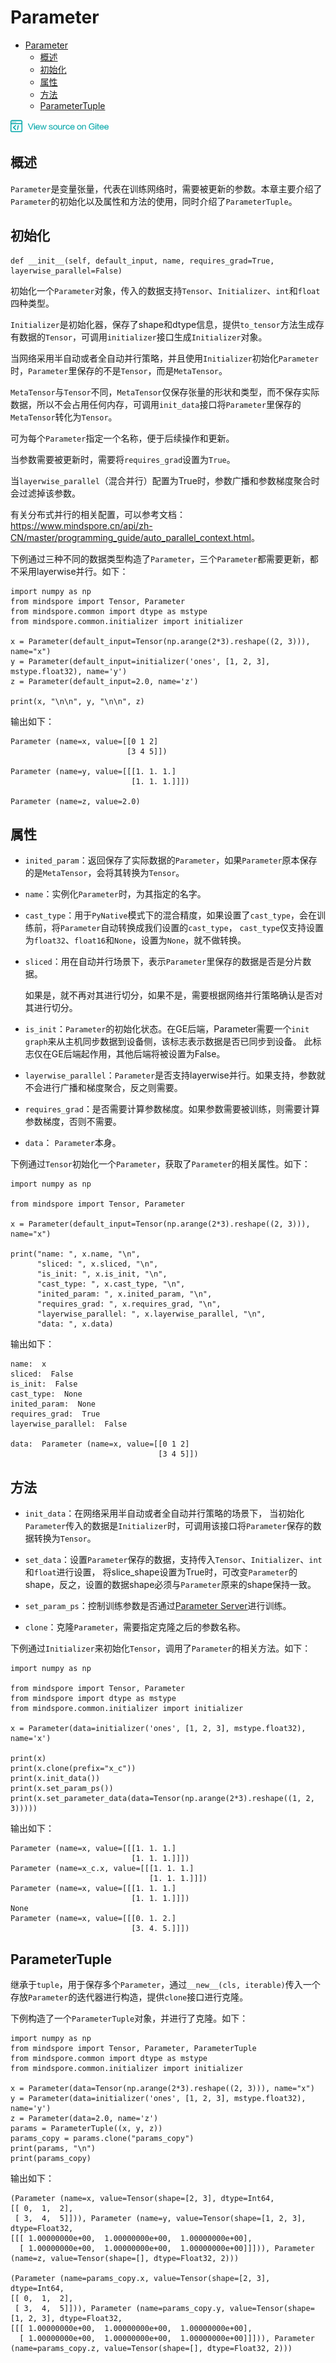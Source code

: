 # Parameter

<!-- TOC -->

- [Parameter](#parameter)
    - [概述](#概述)
    - [初始化](#初始化)
    - [属性](#属性)
    - [方法](#方法)
    - [ParameterTuple](#parametertuple)

<!-- /TOC -->

<a href="https://gitee.com/mindspore/docs/blob/master/api/source_zh_cn/programming_guide/parameter.md" target="_blank"><img src="../_static/logo_source.png"></a>

## 概述

`Parameter`是变量张量，代表在训练网络时，需要被更新的参数。本章主要介绍了`Parameter`的初始化以及属性和方法的使用，同时介绍了`ParameterTuple`。

## 初始化
```
def __init__(self, default_input, name, requires_grad=True, layerwise_parallel=False)
```
初始化一个`Parameter`对象，传入的数据支持`Tensor`、`Initializer`、`int`和`float`四种类型。

`Initializer`是初始化器，保存了shape和dtype信息，提供`to_tensor`方法生成存有数据的`Tensor`，可调用`initializer`接口生成`Initializer`对象。

当网络采用半自动或者全自动并行策略，并且使用`Initializer`初始化`Parameter`时，`Parameter`里保存的不是`Tensor`，而是`MetaTensor`。

`MetaTensor`与`Tensor`不同，`MetaTensor`仅保存张量的形状和类型，而不保存实际数据，所以不会占用任何内存，可调用`init_data`接口将`Parameter`里保存的`MetaTensor`转化为`Tensor`。

可为每个`Parameter`指定一个名称，便于后续操作和更新。

当参数需要被更新时，需要将`requires_grad`设置为`True`。

当`layerwise_parallel`（混合并行）配置为True时，参数广播和参数梯度聚合时会过滤掉该参数。

有关分布式并行的相关配置，可以参考文档：<https://www.mindspore.cn/api/zh-CN/master/programming_guide/auto_parallel_context.html>。

下例通过三种不同的数据类型构造了`Parameter`，三个`Parameter`都需要更新，都不采用layerwise并行。如下：
```
import numpy as np
from mindspore import Tensor, Parameter
from mindspore.common import dtype as mstype
from mindspore.common.initializer import initializer

x = Parameter(default_input=Tensor(np.arange(2*3).reshape((2, 3))), name="x")
y = Parameter(default_input=initializer('ones', [1, 2, 3], mstype.float32), name='y')
z = Parameter(default_input=2.0, name='z')

print(x, "\n\n", y, "\n\n", z)
```

输出如下：

```
Parameter (name=x, value=[[0 1 2]
                          [3 4 5]]) 

Parameter (name=y, value=[[[1. 1. 1.]
                           [1. 1. 1.]]]) 

Parameter (name=z, value=2.0)
```

## 属性

- `inited_param`：返回保存了实际数据的`Parameter`，如果`Parameter`原本保存的是`MetaTensor`，会将其转换为`Tensor`。

- `name`：实例化`Parameter`时，为其指定的名字。

- `cast_type`：用于`PyNative`模式下的混合精度，如果设置了`cast_type`，会在训练前，将`Parameter`自动转换成我们设置的`cast_type`，
  `cast_type`仅支持设置为`float32`、`float16`和`None`，设置为`None`，就不做转换。

- `sliced`：用在自动并行场景下，表示`Parameter`里保存的数据是否是分片数据。

  如果是，就不再对其进行切分，如果不是，需要根据网络并行策略确认是否对其进行切分。

- `is_init`：`Parameter`的初始化状态。在GE后端，Parameter需要一个`init graph`来从主机同步数据到设备侧，该标志表示数据是否已同步到设备。
  此标志仅在GE后端起作用，其他后端将被设置为False。

- `layerwise_parallel`：`Parameter`是否支持layerwise并行。如果支持，参数就不会进行广播和梯度聚合，反之则需要。

- `requires_grad`：是否需要计算参数梯度。如果参数需要被训练，则需要计算参数梯度，否则不需要。

- `data`： `Parameter`本身。

下例通过`Tensor`初始化一个`Parameter`，获取了`Parameter`的相关属性。如下：

```
import numpy as np

from mindspore import Tensor, Parameter

x = Parameter(default_input=Tensor(np.arange(2*3).reshape((2, 3))), name="x")

print("name: ", x.name, "\n",
      "sliced: ", x.sliced, "\n",
      "is_init: ", x.is_init, "\n",
      "cast_type: ", x.cast_type, "\n",
      "inited_param: ", x.inited_param, "\n",
      "requires_grad: ", x.requires_grad, "\n",
      "layerwise_parallel: ", x.layerwise_parallel, "\n",
      "data: ", x.data)
```

输出如下：

```
name:  x
sliced:  False
is_init:  False
cast_type:  None
inited_param:  None
requires_grad:  True
layerwise_parallel:  False

data:  Parameter (name=x, value=[[0 1 2]
                                 [3 4 5]]) 
```

## 方法
- `init_data`：在网络采用半自动或者全自动并行策略的场景下，
  当初始化`Parameter`传入的数据是`Initializer`时，可调用该接口将`Parameter`保存的数据转换为`Tensor`。

- `set_data`：设置`Parameter`保存的数据，支持传入`Tensor`、`Initializer`、`int`和`float`进行设置，
  将slice_shape设置为True时，可改变`Parameter`的shape，反之，设置的数据shape必须与`Parameter`原来的shape保持一致。

- `set_param_ps`：控制训练参数是否通过[Parameter Server](https://www.mindspore.cn/tutorial/zh-CN/master/advanced_use/parameter_server_training.html)进行训练。

- `clone`：克隆`Parameter`，需要指定克隆之后的参数名称。

下例通过`Initializer`来初始化`Tensor`，调用了`Parameter`的相关方法。如下：

```
import numpy as np

from mindspore import Tensor, Parameter
from mindspore import dtype as mstype
from mindspore.common.initializer import initializer

x = Parameter(data=initializer('ones', [1, 2, 3], mstype.float32), name='x')

print(x)
print(x.clone(prefix="x_c"))
print(x.init_data())
print(x.set_param_ps())
print(x.set_parameter_data(data=Tensor(np.arange(2*3).reshape((1, 2, 3)))))
```

输出如下：

```
Parameter (name=x, value=[[[1. 1. 1.]
                           [1. 1. 1.]]])
Parameter (name=x_c.x, value=[[[1. 1. 1.]
                               [1. 1. 1.]]])
Parameter (name=x, value=[[[1. 1. 1.]
                           [1. 1. 1.]]])
None
Parameter (name=x, value=[[[0. 1. 2.]
                           [3. 4. 5.]]])
```

## ParameterTuple
继承于`tuple`，用于保存多个`Parameter`，通过`__new__(cls, iterable)`传入一个存放`Parameter`的迭代器进行构造，提供`clone`接口进行克隆。

下例构造了一个`ParameterTuple`对象，并进行了克隆。如下：

```
import numpy as np
from mindspore import Tensor, Parameter, ParameterTuple
from mindspore.common import dtype as mstype
from mindspore.common.initializer import initializer

x = Parameter(data=Tensor(np.arange(2*3).reshape((2, 3))), name="x")
y = Parameter(data=initializer('ones', [1, 2, 3], mstype.float32), name='y')
z = Parameter(data=2.0, name='z')
params = ParameterTuple((x, y, z))
params_copy = params.clone("params_copy")
print(params, "\n")
print(params_copy)
```

输出如下：

```
(Parameter (name=x, value=Tensor(shape=[2, 3], dtype=Int64,
[[ 0,  1,  2],
 [ 3,  4,  5]])), Parameter (name=y, value=Tensor(shape=[1, 2, 3], dtype=Float32,
[[[ 1.00000000e+00,  1.00000000e+00,  1.00000000e+00],
  [ 1.00000000e+00,  1.00000000e+00,  1.00000000e+00]]])), Parameter (name=z, value=Tensor(shape=[], dtype=Float32, 2))) 

(Parameter (name=params_copy.x, value=Tensor(shape=[2, 3], dtype=Int64,
[[ 0,  1,  2],
 [ 3,  4,  5]])), Parameter (name=params_copy.y, value=Tensor(shape=[1, 2, 3], dtype=Float32,
[[[ 1.00000000e+00,  1.00000000e+00,  1.00000000e+00],
  [ 1.00000000e+00,  1.00000000e+00,  1.00000000e+00]]])), Parameter (name=params_copy.z, value=Tensor(shape=[], dtype=Float32, 2)))
```
